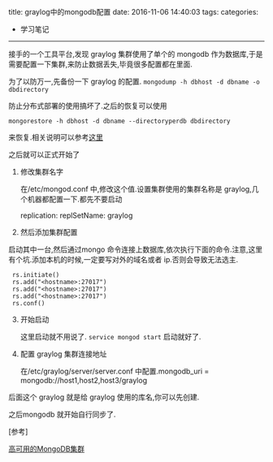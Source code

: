 title: graylog中的mongodb配置
date: 2016-11-06 14:40:03
tags:
categories:
- 学习笔记
---

接手的一个工具平台,发现 graylog 集群使用了单个的 mongodb 作为数据库,于是需要配置一下集群,来防止数据丢失,毕竟很多配置都在里面.

为了以防万一,先备份一下 graylog 的配置.
`mongodump -h dbhost -d dbname -o dbdirectory`

防止分布式部署的使用搞坏了.之后的恢复可以使用

`mongorestore -h dbhost -d dbname --directoryperdb dbdirectory` 

来恢复.相关说明可以参考[这里](http://www.runoob.com/mongodb/mongodb-mongodump-mongorestore.html)

之后就可以正式开始了

1. 修改集群名字

   在/etc/mongod.conf 中,修改这个值.设置集群使用的集群名称是 graylog,几个机器都配置一下.都先不要启动

   replication:
     replSetName: graylog

2.  然后添加集群配置

   启动其中一台,然后通过mongo 命令连接上数据库,依次执行下面的命令.注意,这里有个坑.添加本机的时候,一定要写对外的域名或者 ip.否则会导致无法选主.
   ````
	rs.initiate()
	rs.add("<hostname>:27017")
	rs.add("<hostname>:27017")
	rs.add("<hostname>:27017")
	rs.conf()
   ````

3. 开始启动
	
	这里启动就不用说了. `service mongod start` 启动就好了.
   
4. 配置 graylog 集群连接地址

	在/etc/graylog/server/server.conf 中配置.mongodb_uri = mongodb://host1,host2,host3/graylog

后面这个 graylog 就是给 graylog 使用的库名,你可以先创建.


之后mongodb 就开始自行同步了.


[参考]

[高可用的MongoDB集群](http://www.jianshu.com/p/2825a66d6aed)

   ​
